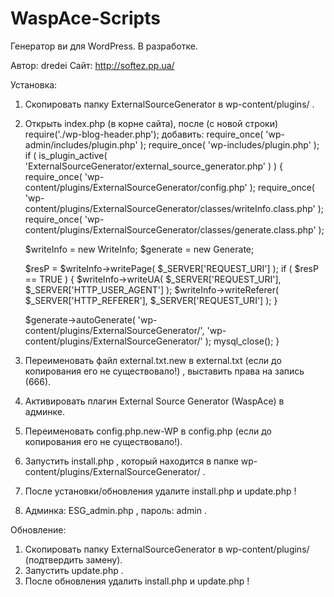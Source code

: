 WaspAce-Scripts
===============

Генератор ви для WordPress.
В разработке.

Автор: dredei
Сайт: http://softez.pp.ua/

Установка:
1. Скопировать папку ExternalSourceGenerator в wp-content/plugins/ .
2. Открыть index.php (в корне сайта), после (с новой строки) require('./wp-blog-header.php'); добавить:
require_once( 'wp-admin/includes/plugin.php' );
require_once( 'wp-includes/plugin.php' );
if ( is_plugin_active( 'ExternalSourceGenerator/external_source_generator.php' ) ) {	
	require_once( 'wp-content/plugins/ExternalSourceGenerator/config.php' );
	require_once( 'wp-content/plugins/ExternalSourceGenerator/classes/writeInfo.class.php' );
	require_once( 'wp-content/plugins/ExternalSourceGenerator/classes/generate.class.php' );

    $writeInfo = new WriteInfo;
	$generate = new Generate;

	$resP = $writeInfo->writePage( $_SERVER['REQUEST_URI'] );
	if ( $resP == TRUE ) {
		$writeInfo->writeUA( $_SERVER['REQUEST_URI'], $_SERVER['HTTP_USER_AGENT'] );
		$writeInfo->writeReferer( $_SERVER['HTTP_REFERER'], $_SERVER['REQUEST_URI'] );
	}
	
	$generate->autoGenerate( 'wp-content/plugins/ExternalSourceGenerator/', 'wp-content/plugins/ExternalSourceGenerator/' );
	mysql_close();
}

3. Переименовать файл external.txt.new в external.txt (если до копирования его не существовало!) , выставить права на запись (666).
4. Активировать плагин External Source Generator (WaspAce) в админке.
5. Переименовать config.php.new-WP в config.php (если до копирования его не существовало!).
6. Запустить install.php , который находится в папке wp-content/plugins/ExternalSourceGenerator/ .
7. После установки/обновления удалите install.php и update.php !
8. Админка: ESG_admin.php , пароль: admin .

Обновление:
1. Скопировать папку ExternalSourceGenerator в wp-content/plugins/ (подтвердить замену).
2. Запустить update.php .
3. После обновления удалить install.php и update.php !